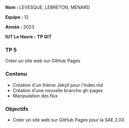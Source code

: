 **Nom :** LEVESQUE, LEBRETON, MENARD

**Equipe :** 12

**Année :** 2023

**IUT Le Havre - TP GIT**

### TP 5

Créer un site web sur GitHub Pages

### Contenu

* Création d'un thème Jekyll pour l'index.md
* Création d'une nouvelle branche gh-pages
* Manipulation des flux

### Objectifs

* Créer un site web sur GitHub Pages pour la SAE 2.03 